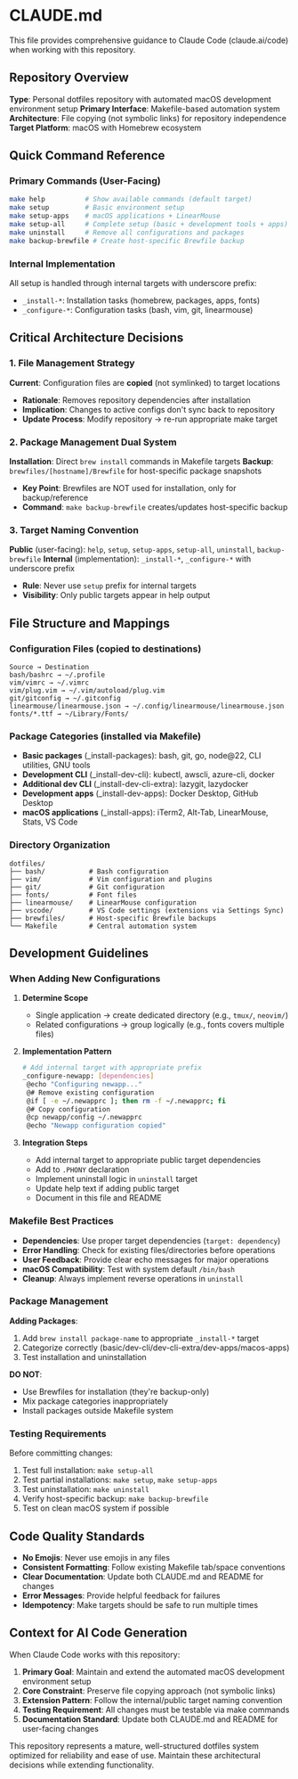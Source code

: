 # CLAUDE.md

This file provides comprehensive guidance to Claude Code (claude.ai/code) when working with this repository.

## Repository Overview

**Type**: Personal dotfiles repository with automated macOS development environment setup
**Primary Interface**: Makefile-based automation system
**Architecture**: File copying (not symbolic links) for repository independence
**Target Platform**: macOS with Homebrew ecosystem

## Quick Command Reference

### Primary Commands (User-Facing)
```bash
make help          # Show available commands (default target)
make setup         # Basic environment setup
make setup-apps    # macOS applications + LinearMouse
make setup-all     # Complete setup (basic + development tools + apps)
make uninstall     # Remove all configurations and packages
make backup-brewfile # Create host-specific Brewfile backup
```

### Internal Implementation
All setup is handled through internal targets with underscore prefix:
- `_install-*`: Installation tasks (homebrew, packages, apps, fonts)
- `_configure-*`: Configuration tasks (bash, vim, git, linearmouse)

## Critical Architecture Decisions

### 1. File Management Strategy
**Current**: Configuration files are **copied** (not symlinked) to target locations
- **Rationale**: Removes repository dependencies after installation
- **Implication**: Changes to active configs don't sync back to repository
- **Update Process**: Modify repository → re-run appropriate make target

### 2. Package Management Dual System
**Installation**: Direct `brew install` commands in Makefile targets
**Backup**: `brewfiles/[hostname]/Brewfile` for host-specific package snapshots
- **Key Point**: Brewfiles are NOT used for installation, only for backup/reference
- **Command**: `make backup-brewfile` creates/updates host-specific backup

### 3. Target Naming Convention
**Public** (user-facing): `help`, `setup`, `setup-apps`, `setup-all`, `uninstall`, `backup-brewfile`
**Internal** (implementation): `_install-*`, `_configure-*` with underscore prefix
- **Rule**: Never use `setup` prefix for internal targets
- **Visibility**: Only public targets appear in help output

## File Structure and Mappings

### Configuration Files (copied to destinations)
```
Source → Destination
bash/bashrc → ~/.profile
vim/vimrc → ~/.vimrc
vim/plug.vim → ~/.vim/autoload/plug.vim
git/gitconfig → ~/.gitconfig
linearmouse/linearmouse.json → ~/.config/linearmouse/linearmouse.json
fonts/*.ttf → ~/Library/Fonts/
```

### Package Categories (installed via Makefile)
- **Basic packages** (_install-packages): bash, git, go, node@22, CLI utilities, GNU tools
- **Development CLI** (_install-dev-cli): kubectl, awscli, azure-cli, docker
- **Additional dev CLI** (_install-dev-cli-extra): lazygit, lazydocker
- **Development apps** (_install-dev-apps): Docker Desktop, GitHub Desktop
- **macOS applications** (_install-apps): iTerm2, Alt-Tab, LinearMouse, Stats, VS Code

### Directory Organization
```
dotfiles/
├── bash/           # Bash configuration
├── vim/            # Vim configuration and plugins
├── git/            # Git configuration
├── fonts/          # Font files
├── linearmouse/    # LinearMouse configuration
├── vscode/         # VS Code settings (extensions via Settings Sync)
├── brewfiles/      # Host-specific Brewfile backups
└── Makefile        # Central automation system
```

## Development Guidelines

### When Adding New Configurations

1. **Determine Scope**
   - Single application → create dedicated directory (e.g., `tmux/`, `neovim/`)
   - Related configurations → group logically (e.g., fonts covers multiple files)

2. **Implementation Pattern**
   ```bash
   # Add internal target with appropriate prefix
   _configure-newapp: [dependencies]
   	@echo "Configuring newapp..."
   	@# Remove existing configuration
   	@if [ -e ~/.newapprc ]; then rm -f ~/.newapprc; fi
   	@# Copy configuration
   	@cp newapp/config ~/.newapprc
   	@echo "Newapp configuration copied"
   ```

3. **Integration Steps**
   - Add internal target to appropriate public target dependencies
   - Add to `.PHONY` declaration
   - Implement uninstall logic in `uninstall` target
   - Update help text if adding public target
   - Document in this file and README

### Makefile Best Practices

- **Dependencies**: Use proper target dependencies (`target: dependency`)
- **Error Handling**: Check for existing files/directories before operations
- **User Feedback**: Provide clear echo messages for major operations
- **macOS Compatibility**: Test with system default `/bin/bash`
- **Cleanup**: Always implement reverse operations in `uninstall`

### Package Management

**Adding Packages**:
1. Add `brew install package-name` to appropriate `_install-*` target
2. Categorize correctly (basic/dev-cli/dev-cli-extra/dev-apps/macos-apps)
3. Test installation and uninstallation

**DO NOT**:
- Use Brewfiles for installation (they're backup-only)
- Mix package categories inappropriately
- Install packages outside Makefile system

### Testing Requirements

Before committing changes:
1. Test full installation: `make setup-all`
2. Test partial installations: `make setup`, `make setup-apps`
3. Test uninstallation: `make uninstall`
4. Verify host-specific backup: `make backup-brewfile`
5. Test on clean macOS system if possible

## Code Quality Standards

- **No Emojis**: Never use emojis in any files
- **Consistent Formatting**: Follow existing Makefile tab/space conventions
- **Clear Documentation**: Update both CLAUDE.md and README for changes
- **Error Messages**: Provide helpful feedback for failures
- **Idempotency**: Make targets should be safe to run multiple times

## Context for AI Code Generation

When Claude Code works with this repository:

1. **Primary Goal**: Maintain and extend the automated macOS development environment setup
2. **Core Constraint**: Preserve file copying approach (not symbolic links)
3. **Extension Pattern**: Follow the internal/public target naming convention
4. **Testing Requirement**: All changes must be testable via make commands
5. **Documentation Standard**: Update both CLAUDE.md and README for user-facing changes

This repository represents a mature, well-structured dotfiles system optimized for reliability and ease of use. Maintain these architectural decisions while extending functionality.
